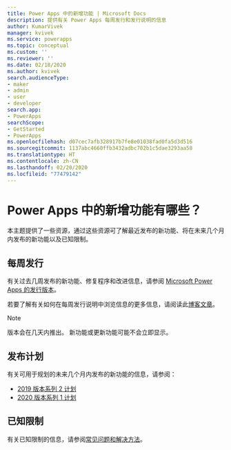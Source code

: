 ```yaml
---
title: Power Apps 中的新增功能 | Microsoft Docs
description: 提供有关 Power Apps 每周发行和发行说明的信息
author: KumarVivek
manager: kvivek
ms.service: powerapps
ms.topic: conceptual
ms.custom: ''
ms.reviewer: ''
ms.date: 02/18/2020
ms.author: kvivek
search.audienceType:
- maker
- admin
- user
- developer
search.app:
- PowerApps
searchScope:
- GetStarted
- PowerApps
ms.openlocfilehash: d07cec7afb328917b7fe8e01038fad0fa5d3d516
ms.sourcegitcommit: 1137abc4660ffb3432adbc702b1c5dae3293aa58
ms.translationtype: HT
ms.contentlocale: zh-CN
ms.lasthandoff: 02/20/2020
ms.locfileid: "77479142"
---
```

# <a name="whats-new-in-power-apps"></a>Power Apps 中的新增功能有哪些？

本主题提供了一些资源，通过这些资源可了解最近发布的新功能、将在未来几个月内发布的新功能以及已知限制。

## <a name="weekly-releases"></a>每周发行

有关过去几周发布的新功能、修复程序和改进信息，请参阅 [Microsoft Power Apps 的发行版本](https://docs.microsoft.com/business-applications-release-notes/powerplatform/released-versions/powerapps)。

若要了解有关如何在每周发行说明中浏览信息的更多信息，请阅读此[博客文章](https://powerapps.microsoft.com/blog/stay-tuned-with-the-latest-features-and-fixes-through-powerapps-weekly-release-notes/)。

> [!NOTE]
> 版本会在几天内推出。 新功能或更新功能可能不会立即显示。

## <a name="release-plan"></a>发布计划

有关可用于规划的未来几个月内发布的新功能的信息，请参阅：
- [2019 版本系列 2 计划](https://docs.microsoft.com/power-platform-release-plan/2019wave2/microsoft-powerapps/planned-features)
- [2020 版本系列 1 计划](https://docs.microsoft.com/power-platform-release-plan/2020wave1/microsoft-powerapps/planned-features)

## <a name="known-limitations"></a>已知限制

有关已知限制的信息，请参阅[常见问题和解决方法](common-issues-and-resolutions.md)。
